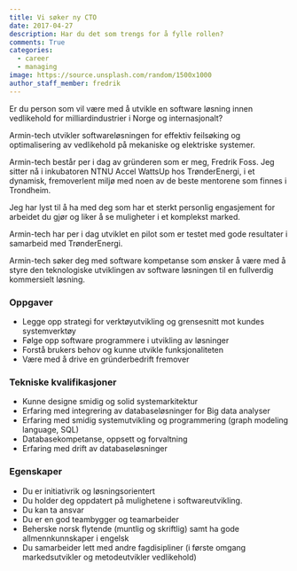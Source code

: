 ```yaml
---
title: Vi søker ny CTO
date: 2017-04-27
description: Har du det som trengs for å fylle rollen?
comments: True
categories:
  - career
  - managing
image: https://source.unsplash.com/random/1500x1000
author_staff_member: fredrik
---
```


Er du person som vil være med å utvikle en software løsning innen vedlikehold for milliardindustrier i Norge og internasjonalt?

Armin-tech utvikler softwareløsningen for effektiv feilsøking og optimalisering av vedlikehold på mekaniske og elektriske systemer.

Armin-tech består per i dag av gründeren som er meg, Fredrik Foss. Jeg sitter nå i inkubatoren NTNU Accel WattsUp hos TrønderEnergi, i et dynamisk, fremoverlent miljø med noen av de beste mentorene som finnes i Trondheim.

Jeg har lyst til å ha med deg som har et sterkt personlig engasjement for arbeidet du gjør og liker å se muligheter i et komplekst marked.

Armin-tech har per i dag utviklet en pilot som er testet med gode resultater i samarbeid med TrønderEnergi.

Armin-tech søker deg med software kompetanse som ønsker å være med å styre den teknologiske utviklingen av software løsningen til en fullverdig kommersielt løsning.

### Oppgaver
- Legge opp strategi for verktøyutvikling og grensesnitt mot kundes systemverktøy
- Følge opp software programmere i utvikling av løsninger
- Forstå brukers behov og kunne utvikle funksjonaliteten
- Være med å drive en gründerbedrift fremover

### Tekniske kvalifikasjoner
- Kunne designe smidig og solid systemarkitektur
- Erfaring med integrering av databaseløsninger for Big data analyser
- Erfaring med smidig systemutvikling og programmering (graph modeling language, SQL)
- Databasekompetanse, oppsett og forvaltning
- Erfaring med drift av databaseløsninger

### Egenskaper
- Du er initiativrik og løsningsorientert
- Du holder deg oppdatert på mulighetene i softwareutvikling.
- Du kan ta ansvar
- Du er en god teambygger og teamarbeider
- Beherske norsk flytende (muntlig og skriftlig) samt ha gode allmennkunnskaper i engelsk
- Du samarbeider lett med andre fagdisipliner (i første omgang markedsutvikler og metodeutvikler vedlikehold)
